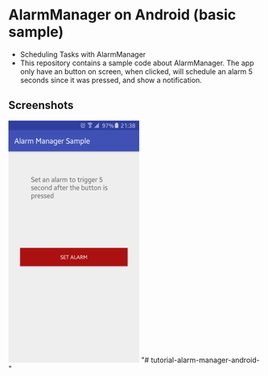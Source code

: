 # AlarmManager on Android (basic sample)
* Scheduling Tasks with AlarmManager
* This repository contains a sample code about AlarmManager. The app only have an button on screen, when clicked, will schedule an alarm 5 seconds since it was pressed, and show a notification.



## Screenshots

<img src="/screenshots/home.png" width="260" height="480"> 
"# tutorial-alarm-manager-android-" 
